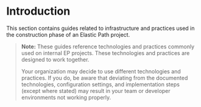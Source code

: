 # Introduction

This section contains guides related to infrastructure and practices used in the construction phase of an Elastic Path project.

> **Note:**
> These guides reference technologies and practices commonly used on internal EP projects. These technologies and practices are designed to work together.
>
> Your organization may decide to use different technologies and practices. If you do, be aware that deviating from the documented technologies, configuration settings, and implementation steps (except where stated) may result in your team or developer environments not working properly.